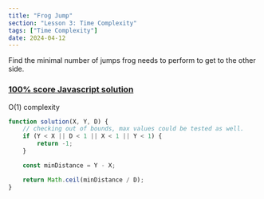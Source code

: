 ```yaml
---
title: "Frog Jump"
section: "Lesson 3: Time Complexity"
tags: ["Time Complexity"]
date: 2024-04-12
---
```


Find the minimal number of jumps frog needs to perform to get to the other side.

### [100% score Javascript solution](https://app.codility.com/demo/results/trainingEHKBB4-WQV/)

O(1) complexity


```javascript
function solution(X, Y, D) {
    // checking out of bounds, max values could be tested as well. 
    if (Y < X || D < 1 || X < 1 || Y < 1) {
        return -1;
    }

    const minDistance = Y - X;

    return Math.ceil(minDistance / D);
}
```
